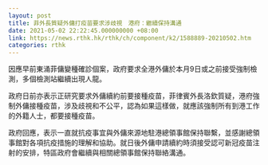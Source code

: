 ```yaml
---
layout: post
title: 菲外長質疑外傭打疫苗要求涉歧視　港府：繼續保持溝通
date: 2021-05-02 22:22:45.000000000 +08:00
link: https://news.rthk.hk/rthk/ch/component/k2/1588889-20210502.htm
categories: rthk
---
```


因應早前東涌菲傭變種確診個案，政府要求全港外傭於本月9日或之前接受強制檢測，多個檢測站繼續出現人龍。

政府日前亦表示正研究要求外傭續約前要接種疫苗，菲律賓外長洛欽質疑，港府強制外傭接種疫苗，涉及歧視和不公平，認為如果這樣做，就應該強制所有到港工作的外籍人士，都要接種疫苗。

政府回應，表示一直就抗疫事宜與外傭來源地駐港總領事館保持聯繫，並感謝總領事館對各項抗疫措施的理解和協助。就日後外傭申請續約時須接受認可新冠疫苗注射的安排，特區政府會繼續與相關總領事館保持聯絡溝通。

